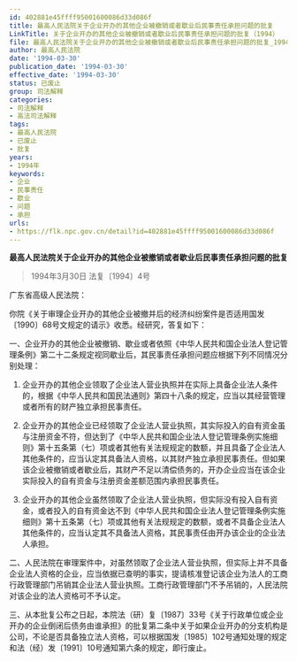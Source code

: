 ```yaml
---
id: 402881e45ffff95001600086d33d086f
title: 最高人民法院关于企业开办的其他企业被撤销或者歇业后民事责任承担问题的批复
LinkTitle: 关于企业开办的其他企业被撤销或者歇业后民事责任承担问题的批复（1994）
file: 最高人民法院关于企业开办的其他企业被撤销或者歇业后民事责任承担问题的批复_19940330_402881e45ffff95001600086d33d086f.docx
author: 最高人民法院
date: '1994-03-30'
publication_date: '1994-03-30'
effective_date: '1994-03-30'
status: 已废止
group: 司法解释
categories:
- 司法解释
- 高法司法解释
tags:
- 最高人民法院
- 已废止
- 批复
years:
- 1994年
keywords:
- 企业
- 民事责任
- 歇业
- 问题
- 承担
urls:
- https://flk.npc.gov.cn/detail?id=402881e45ffff95001600086d33d086f
---
```


**最高人民法院关于企业开办的其他企业被撤销或者歇业后民事责任承担问题的批复**

> 1994年3月30日 法复〔1994〕4号

广东省高级人民法院：

你院《关于审理企业开办的其他企业被撤并后的经济纠纷案件是否适用国发〔1990〕68号文规定的请示》收悉。经研究，答复如下：

一、企业开办的其他企业被撤销、歇业或者依照《中华人民共和国企业法人登记管理条例》第二十二条规定视同歇业后，其民事责任承担问题应根据下列不同情况分别处理：

1. 企业开办的其他企业领取了企业法人营业执照并在实际上具备企业法人条件的，根据《中华人民共和国民法通则》第四十八条的规定，应当以其经营管理或者所有的财产独立承担民事责任。

2. 企业开办的其他企业已经领取了企业法人营业执照，其实际投入的自有资金虽与注册资金不符，但达到了《中华人民共和国企业法人登记管理条例实施细则》第十五条第（七）项或者其他有关法规规定的数额，并且具备了企业法人其他条件的，应当认定其具备法人资格，以其财产独立承担民事责任。但如果该企业被撤销或者歇业后，其财产不足以清偿债务的，开办企业应当在该企业实际投入的自有资金与注册资金差额范围内承担民事责任。

3. 企业开办的其他企业虽然领取了企业法人营业执照，但实际没有投入自有资金，或者投入的自有资金达不到《中华人民共和国企业法人登记管理条例实施细则》第十五条第（七）项或其他有关法规规定的数额，或者不具备企业法人其他条件的，应当认定其不具备法人资格，其民事责任由开办该企业的企业法人承担。

二、人民法院在审理案件中，对虽然领取了企业法人营业执照，但实际上并不具备企业法人资格的企业，应当依据已查明的事实，提请核准登记该企业为法人的工商行政管理部门吊销其企业法人营业执照。工商行政管理部门不予吊销的，人民法院对该企业的法人资格可不予认定。

三、从本批复公布之日起，本院法（研）复〔1987〕33号《关于行政单位或企业开办的企业倒闭后债务由谁承担》的批复第二条中关于如果企业开办的分支机构是公司，不论是否具备独立法人资格，可以根据国发〔1985〕102号通知处理的规定和法（经）发〔1991〕10号通知第六条的规定，即行废止。
